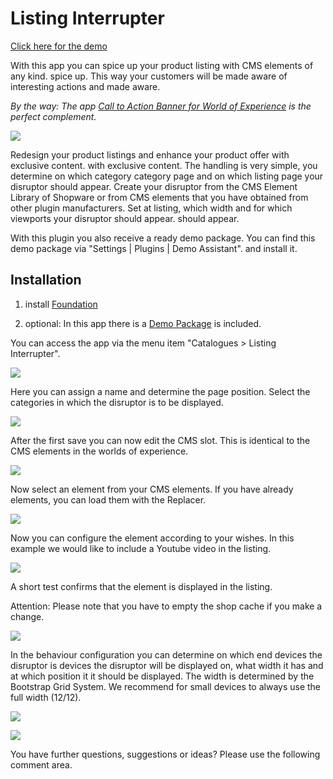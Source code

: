 # Listing Interrupter

[Click here for the demo](https://demo.moori.net/Stoerer-im-Listing-Demo/)

With this app you can spice up your product listing with CMS elements of any kind.
spice up. This way your customers will be made aware of interesting actions and
made aware.

_By the way: The app
[Call to Action Banner for World of Experience](../MoorlCmsCtaBanner/index.en.md)
is the perfect complement._

![](images/mi-01.jpg)

Redesign your product listings and enhance your product offer with exclusive content.
with exclusive content. The handling is very simple, you determine on which category
category page and on which listing page your disruptor should appear.
Create your disruptor from the CMS Element Library of Shopware or from CMS
elements that you have obtained from other plugin manufacturers. Set at
listing, which width and for which viewports your disruptor should appear.
should appear.

With this plugin you also receive a ready demo package.
You can find this demo package via "Settings | Plugins | Demo Assistant".
and install it.

## Installation

1. install
   [Foundation](../MoorlFoundation/index.en.md)

2. optional: In this app there is a
   [Demo Package](../MoorlFoundation/demo-assistant.en.md)
   is included.

You can access the app via the menu item "Catalogues > Listing Interrupter".

![](images/mi-02.jpg)

Here you can assign a name and determine the page position.
Select the categories in which the disruptor is to be displayed.

![](images/mi-03.jpg)

After the first save you can now edit the CMS slot.
This is identical to the CMS elements in the worlds of experience.

![](images/mi-04.jpg)

Now select an element from your CMS elements. If you have already
elements, you can load them with the Replacer.

![](images/mi-05.jpg)

Now you can configure the element according to your wishes. In this example
we would like to include a Youtube video in the listing.

![](images/mi-06.jpg)

A short test confirms that the element is displayed in the listing.

Attention: Please note that you have to empty the shop cache if you make a change.

![](images/mi-07.jpg)

In the behaviour configuration you can determine on which end devices the disruptor is
devices the disruptor will be displayed on, what width it has and at which position it
it should be displayed. The width is determined by the Bootstrap Grid System. We recommend for
small devices to always use the full width (12/12).

![](images/mi-08.jpg)

![](images/mi-09.jpg)

You have further questions, suggestions or ideas? Please use the following
comment area.
